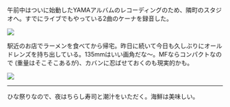 午前中はついに始動したYAMAアルバムのレコーディングのため、隣町のスタジオへ。すでにライブでもやっている2曲のケーナを録音した。

![](https://photos.apkas.net/medium/202503/20250302-AC200024.webp)

駅近のお店でラーメンを食べてから帰宅。昨日に続いて今日も久しぶりにオールドレンズを持ち出している。135mmはいい画角だな〜。MFならコンパクトなので (重量はそこそこあるが)、カバンに忍ばせておくのも現実的かも。

![](https://photos.apkas.net/medium/202503/20250302-AC200031.webp)

---

ひな祭りなので、夜はちらし寿司と潮汁をいただく。海鮮は美味しい。
